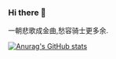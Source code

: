 ### Hi there 👋

一朝悲歌成金曲,愁容骑士更多余.

[![Anurag's GitHub stats](https://github-readme-stats.vercel.app/api?username=Nulovrsis&count_private=true&show_icons=true&theme=shadow_blue)](https://github.com/anuraghazra/github-readme-stats)
<!--

<p align="left">
  <img width="320" height="445" src="https://spotify-github-profile.kittinanx.com/api/view.svg?uid=31qmbwhkmfolhwqc3sx7truetygy&cover_image=true&theme=default&show_offline=false&background_color=121212&interchange=false&bar_color=53b14f&bar_color_cover=true">
</p>

